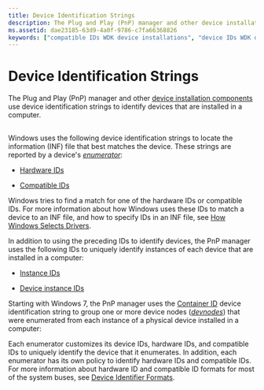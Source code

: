```yaml
---
title: Device Identification Strings
description: The Plug and Play (PnP) manager and other device installation components use device identification strings to identify devices that are installed in a computer.
ms.assetid: dae23185-63d9-4a0f-9786-c7fa66368826
keywords: ["compatible IDs WDK device installations", "device IDs WDK device installations", "device instance IDs WDK device installations", "driver nodes WDK device installations", "hardware IDs WDK device installations", "instance IDs WDK device installations", "Device setup WDK device installations , device identification strings", "device installations WDK , device identification strings", "installing devices WDK , device identification strings"]
---
```


# Device Identification Strings


The Plug and Play (PnP) manager and other [device installation components](https://msdn.microsoft.com/library/windows/hardware/ff541277) use device identification strings to identify devices that are installed in a computer.

## <a href="" id="ddk-device-identification-strings-dg"></a>


Windows uses the following device identification strings to locate the information (INF) file that best matches the device. These strings are reported by a device's [*enumerator*](https://msdn.microsoft.com/library/windows/hardware/ff556279#wdkgloss-enumerator):

-   [Hardware IDs](hardware-ids.md)

-   [Compatible IDs](compatible-ids.md)

Windows tries to find a match for one of the hardware IDs or compatible IDs. For more information about how Windows uses these IDs to match a device to an INF file, and how to specify IDs in an INF file, see [How Windows Selects Drivers](how-setup-selects-drivers.md).

In addition to using the preceding IDs to identify devices, the PnP manager uses the following IDs to uniquely identify instances of each device that are installed in a computer:

-   [Instance IDs](instance-ids.md)

-   [Device instance IDs](device-instance-ids.md)

Starting with Windows 7, the PnP manager uses the [Container ID](container-ids.md) device identification string to group one or more device nodes ([*devnodes*](https://msdn.microsoft.com/library/windows/hardware/ff556277#wdkgloss-devnode)) that were enumerated from each instance of a physical device installed in a computer:

Each enumerator customizes its device IDs, hardware IDs, and compatible IDs to uniquely identify the device that it enumerates. In addition, each enumerator has its own policy to identify hardware IDs and compatible IDs. For more information about hardware ID and compatible ID formats for most of the system buses, see [Device Identifier Formats](device-identifier-formats.md).

 

 






